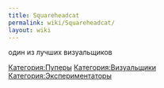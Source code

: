 ```yaml
---
title: Squareheadcat
permalink: wiki/Squareheadcat/
layout: wiki
---
```


один из лучших визуальщиков

[Категория:Пуперы](Категория:Пуперы "wikilink")
[Категория:Визуальщики](Категория:Визуальщики "wikilink")
[Категория:Экспериментаторы](Категория:Экспериментаторы "wikilink")
